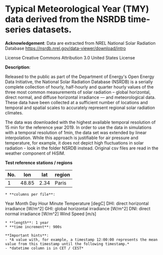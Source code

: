 ﻿# Typical Meteorological Year (TMY) data derived from the NSRDB time-series datasets.**Acknowledgement**:Data are extracted from NREL National Solar Radiation Database https://nsrdb.nrel.gov/data-viewer/download/introLicenseCreative Commons Attribution 3.0 United States License**Description**:Released to the public as part of the Department of Energy's Open Energy Data Initiative, the National Solar Radiation Database (NSRDB) is a serially complete collection of hourly, half-hourly and quarter hourly values of the three most common measurements of solar radiation – global horizontal, direct normal, and diffuse horizontal irradiance — and meteorological data. These data have been collected at a sufficient number of locations and temporal and spatial scales to accurately represent regional solar radiation climates.The data was downloaded with the highest available temporal resolution of 15 min for the reference year 2019. In order to use the data in simulations with a temporal resolution of 1min, the data set was extended by linear interpolation. While this approach is justifiable for air pressure and temperature, for example, it does not depict high fluctuations in solar radiation - look in the folder NSRDB instead.Original csv files are read in the weather component of HiSIM. **Test reference stations / regions**No. | lon | lat |region--- | --- | --- | --- 1 | 48.85|2.34|Paris```* **columns per file**:```YearMonthDayHourMinuteTemperature [degC]DHI: direct horizontal irradiance [W/m^2]GHI: global horizontal irradiance [W/m^2]DNI: direct normal irradiance [W/m^2]Wind Speed [m/s]```* **length**: 1 year* **time increment**: 900s**Important hints**:- *A value with, for example, a timestamp 12:00:00 represents the mean value from this timestamp until the following timestamp.*- *datetime column is in CET / CEST*